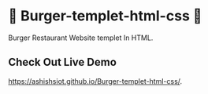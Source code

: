 # 🍔 Burger-templet-html-css 🍔
Burger Restaurant Website templet In HTML.
 
## Check Out Live Demo 
https://ashishsiot.github.io/Burger-templet-html-css/.
